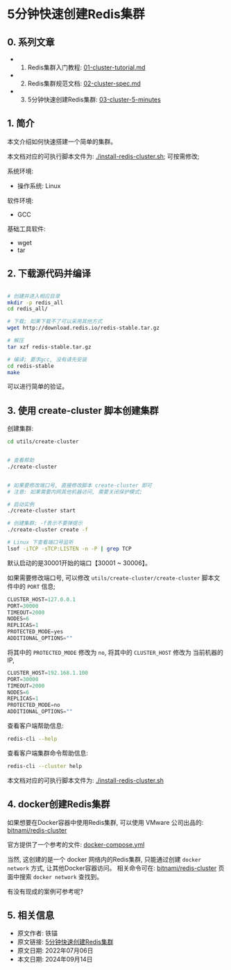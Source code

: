 # 5分钟快速创建Redis集群


## 0. 系列文章

- 1. Redis集群入门教程: [01-cluster-tutorial.md](./01-cluster-tutorial.md)
- 2. Redis集群规范文档: [02-cluster-spec.md](./02-cluster-spec.md)
- 3. 5分钟快速创建Redis集群: [03-cluster-5-minutes](./03-cluster-5-minutes.md)



## 1. 简介

本文介绍如何快速搭建一个简单的集群。

本文档对应的可执行脚本文件为: [./install-redis-cluster.sh](./install-redis-cluster.sh); 可按需修改;

系统环境:

- 操作系统: Linux

软件环境:

- GCC

基础工具软件:

- wget
- tar



## 2. 下载源代码并编译

```sh

# 创建并进入相应目录
mkdir -p redis_all
cd redis_all/

# 下载; 如果下载不了可以采用其他方式
wget http://download.redis.io/redis-stable.tar.gz

# 解压
tar xzf redis-stable.tar.gz

# 编译; 要求gcc, 没有请先安装
cd redis-stable
make

```

可以进行简单的验证。


## 3. 使用 create-cluster 脚本创建集群

创建集群:

```sh
cd utils/create-cluster


# 查看帮助
./create-cluster


# 如果要修改端口号, 直接修改脚本 create-cluster 即可
# 注意: 如果需要内网其他机器访问, 需要关闭保护模式;

# 启动实例
./create-cluster start

# 创建集群; -f表示不要弹提示
./create-cluster create -f

# Linux 下查看端口号监听
lsof -iTCP -sTCP:LISTEN -n -P | grep TCP


```


默认启动的是30001开始的端口【30001 ~ 30006】。

如果需要修改端口号, 可以修改 `utils/create-cluster/create-cluster` 脚本文件中的 `PORT` 信息;

```js
CLUSTER_HOST=127.0.0.1
PORT=30000
TIMEOUT=2000
NODES=6
REPLICAS=1
PROTECTED_MODE=yes
ADDITIONAL_OPTIONS=""
```

将其中的 `PROTECTED_MODE` 修改为 `no`,
将其中的 `CLUSTER_HOST`   修改为 当前机器的IP,

```js
CLUSTER_HOST=192.168.1.100
PORT=30000
TIMEOUT=2000
NODES=6
REPLICAS=1
PROTECTED_MODE=no
ADDITIONAL_OPTIONS=""
```




查看客户端帮助信息:

```sh
redis-cli --help
```

查看客户端集群命令帮助信息:

```sh
redis-cli --cluster help
```


本文档对应的可执行脚本文件为: [./install-redis-cluster.sh](./install-redis-cluster.sh)


## 4. docker创建Redis集群

如果想要在Docker容器中使用Redis集群, 可以使用 VMware 公司出品的: [bitnami/redis-cluster](https://hub.docker.com/r/bitnami/redis-cluster)

官方提供了一个参考的文件: [docker-compose.yml](https://github.com/bitnami/containers/blob/main/bitnami/redis-cluster/docker-compose.yml)

当然, 这创建的是一个 docker 网络内的Redis集群, 只能通过创建 `docker network` 方式, 让其他Docker容器访问。 相关命令可在: [bitnami/redis-cluster](https://hub.docker.com/r/bitnami/redis-cluster) 页面中搜索  `docker network` 查找到。

有没有现成的案例可参考呢?





## 5. 相关信息

- 原文作者: 铁锚
- 原文链接: [5分钟快速创建Redis集群](https://github.com/cncounter/translation/blob/master/tiemao_2021/31_redis_cluster/03-cluster-5-minutes.md)
- 原文日期: 2022年07月06日
- 本文日期: 2024年09月14日
